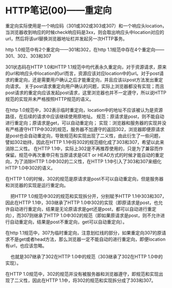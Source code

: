 # HTTP笔记(00)——重定向 #

重定向实际使用是一个响应码（301或302或303或307）和一个响应头location，当浏览器收到响应的时候check响应码是3xx，则会取出响应头中location对应的url，然后将该url替换浏览器地址栏并发起另一次HTTP事务。

http 1.0规范中有2个重定向——301和302，在http 1.1规范中存在4个重定向——301、302、303和307


301状态码在HTTP 1.0和HTTP 1.1规范中均代表永久重定向，对于资源请求，原来的url和响应头中location的url而言，资源应该对应location中的url。对于post请求的重定向，还是需要用户确认之后才能重定向，并且应该以post方法发出重定向请求。
关于post请求重定向用户确认的问题，实际上浏览器都没有实现；而且post请求的重定向应该发起post请求，这里浏览器也并不一定遵守，所以说HTTP规范的实现并未严格按照HTTP规范的语义。

在http 1.0规范中，302表示临时重定向，location中的地址不应该被认为是资源路径，在后续的请求中应该继续使用原地址。
规范：原请求是post，则不能自动进行重定向；原请求是get，可以自动重定向；
实现：浏览器和服务器的实现并没有严格遵守HTTP中302的规范，服务器不加遵守的返回302，浏览器即便原请求是post也会自动重定向，导致规范和实现出现了二义性，由此衍生了一些问题，譬如302劫持，因此在HTTP 1.1中将302的规范细化成了303和307，希望以此来消除二义性。
在HTTP 1.1中，实际上302是不再推荐使用的，只是为了兼容而作保留。规范中再次重申只有当原请求是GET or HEAD方式的时候才能自动的重定向，为了消除HTTP 1.0中302的二义性，在HTTP 1.1中引入了303和307来细化HTTP 1.0中302的语义。

在HTTP 1.0的时候，302的规范是原请求是post不可以自动重定向，但是服务器和浏览器的实现是运行重定向。

    把HTTP 1.0规范中302的规范和实现拆分开，分别赋予HTTP 1.1中303和307，因此在HTTP 1.1中，303继承了HTTP 1.0中302的实现（即原请求是post，也允许自动进行重定向，结果是无论原请求是get还是post，都可以自动进行重定向），而307则继承了HTTP 1.0中302的规范（即如果原请求是post，则不允许进行自动重定向，结果是post不重定向，get可以自动重定向）。

在http 1.1规范中，307为临时重定向，注意划红线的部分，如果重定向307的原请求不是get或者head方法，那么浏览器一定不能自动的进行重定向，即便location有url，也应该忽略。

    也就是307继承了302在HTTP 1.0中的规范（303继承了302在HTTP 1.0中的实现）。


在HTTP 1.0规范中，302的规范并没有被服务器和浏览器遵守，即规范和实现出现了二义性，因此在HTTP 1.1中，将302的规范和实现拆分成了303和307。